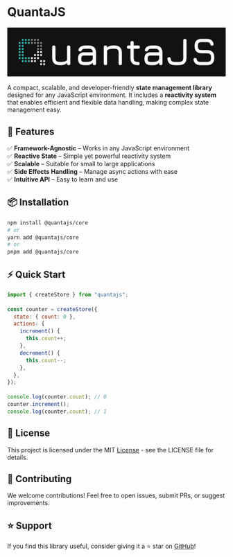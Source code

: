 # QuantaJS
![Logo](./assets/quantajs_banner.png)

A compact, scalable, and developer-friendly **state management library** designed for any JavaScript environment. It includes a **reactivity system** that enables efficient and flexible data handling, making complex state management easy.


## 🚀 Features

✅ **Framework-Agnostic** – Works in any JavaScript environment  
✅ **Reactive State** – Simple yet powerful reactivity system  
✅ **Scalable** – Suitable for small to large applications  
✅ **Side Effects Handling** – Manage async actions with ease  
✅ **Intuitive API** – Easy to learn and use  


## 📦 Installation

```sh
npm install @quantajs/core
# or
yarn add @quantajs/core
# or
pnpm add @quantajs/core
```

## ⚡ Quick Start

```javascript
import { createStore } from "quantajs";

const counter = createStore({
  state: { count: 0 },
  actions: {
    increment() {
      this.count++;
    },
    decrement() {
      this.count--;
    },
  },
});

console.log(counter.count); // 0
counter.increment();
console.log(counter.count); // 1

```


## 📜 License
This project is licensed under the MIT [License](/LICENSE) - see the LICENSE file for details.


## 💬 Contributing
We welcome contributions! Feel free to open issues, submit PRs, or suggest improvements.

## ⭐ Support
If you find this library useful, consider giving it a ⭐ star on [GitHub](https://github.com/quanta-js/quanta)!
